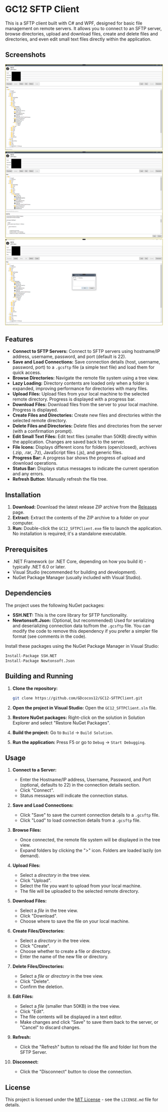 # GC12 SFTP Client

This is a SFTP client built with C# and WPF, designed for basic file management on remote servers. It allows you to connect to an SFTP server, browse directories, upload and download files, create and delete files and directories, and even edit small text files directly within the application.

## Screenshots

![ScrSh1](screenshots/sc5.png)
![ScrSh2](screenshots/sc6.png)
![ScrSh3](screenshots/sc7.png)

## Features

*   **Connect to SFTP Servers:** Connect to SFTP servers using hostname/IP address, username, password, and port (default is 22).
*   **Save and Load Connections:** Save connection details (host, username, password, port) to a `.gcsftp` file (a simple text file) and load them for quick access.
*   **Browse Directories:** Navigate the remote file system using a tree view.
*   **Lazy Loading:** Directory contents are loaded only when a folder is expanded, improving performance for directories with many files.
*   **Upload Files:** Upload files from your local machine to the selected remote directory.  Progress is displayed with a progress bar.
*   **Download Files:** Download files from the server to your local machine. Progress is displayed.
*   **Create Files and Directories:** Create new files and directories within the selected remote directory.
*   **Delete Files and Directories:** Delete files and directories from the server (with a confirmation prompt).
*   **Edit Small Text Files:** Edit text files (smaller than 50KB) directly within the application.  Changes are saved back to the server.
*   **File Icons:**  Displays different icons for folders (open/closed), archives (.zip, .rar, .7z), JavaScript files (.js), and generic files.
*   **Progress Bar:** A progress bar shows the progress of upload and download operations.
*   **Status Bar:** Displays status messages to indicate the current operation and any errors.
*   **Refresh Button**:  Manually refresh the file tree.

## Installation

1.  **Download:** Download the latest release ZIP archive from the [Releases](https://github.com/GDcocos12/GC12-SFTPClient/releases) page.
2.  **Extract:** Extract the contents of the ZIP archive to a folder on your computer.
3.  **Run:** Double-click the `GC12_SFTPClient.exe` file to launch the application.  No installation is required; it's a standalone executable.

## Prerequisites

*   .NET Framework (or .NET Core, depending on how you build it) - typically .NET 6.0 or later.
*   Visual Studio (recommended for building and development).
*   NuGet Package Manager (usually included with Visual Studio).

## Dependencies

The project uses the following NuGet packages:

*   **SSH.NET:** This is the core library for SFTP functionality.
*   **Newtonsoft.Json:** (Optional, but recommended) Used for serializing and deserializing connection data to/from the `.gcsftp` file.  You can modify the code to remove this dependency if you prefer a simpler file format (see comments in the code).

Install these packages using the NuGet Package Manager in Visual Studio:

```
Install-Package SSH.NET
Install-Package Newtonsoft.Json
```

## Building and Running

1.  **Clone the repository:**
    ```bash
    git clone https://github.com/GDcocos12/GC12-SFTPClient.git
    ```

2.  **Open the project in Visual Studio:** Open the `GC12_SFTPClient.sln` file.

3.  **Restore NuGet packages:** Right-click on the solution in Solution Explorer and select "Restore NuGet Packages".

4.  **Build the project:** Go to `Build` -> `Build Solution`.

5.  **Run the application:** Press F5 or go to `Debug` -> `Start Debugging`.

## Usage

1.  **Connect to a Server:**
    *   Enter the Hostname/IP address, Username, Password, and Port (optional, defaults to 22) in the connection details section.
    *   Click "Connect".
    *   Status messages will indicate the connection status.

2.  **Save and Load Connections:**
    *   Click "Save" to save the current connection details to a `.gcsftp` file.
    *   Click "Load" to load connection details from a `.gcsftp` file.

3.  **Browse Files:**
    *   Once connected, the remote file system will be displayed in the tree view.
    *   Expand folders by clicking the ">" icon. Folders are loaded lazily (on demand).

4.  **Upload Files:**
    *   Select a *directory* in the tree view.
    *   Click "Upload".
    *   Select the file you want to upload from your local machine.
    *   The file will be uploaded to the selected remote directory.

5.  **Download Files:**
    *   Select a *file* in the tree view.
    *   Click "Download".
    *   Choose where to save the file on your local machine.

6.  **Create Files/Directories:**
    *   Select a *directory* in the tree view.
    *   Click "Create".
    *   Choose whether to create a file or directory.
    *   Enter the name of the new file or directory.

7.  **Delete Files/Directories:**
    *   Select a *file* or *directory* in the tree view.
    *   Click "Delete".
    *   Confirm the deletion.

8.  **Edit Files:**
    *   Select a *file* (smaller than 50KB) in the tree view.
    *   Click "Edit".
    *   The file contents will be displayed in a text editor.
    *   Make changes and click "Save" to save them back to the server, or "Cancel" to discard changes.

9. **Refresh:**
    * Click the "Refresh" button to reload the file and folder list from the SFTP Server.

10. **Disconnect:**
    * Click the "Disconnect" button to close the connection.

## License

This project is licensed under the [MIT License](LICENSE.md) - see the `LICENSE.md` file for details.
